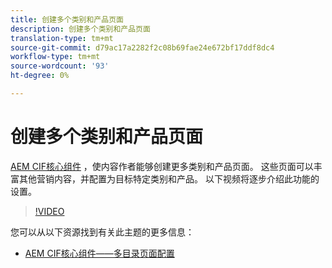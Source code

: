 ```yaml
---
title: 创建多个类别和产品页面
description: 创建多个类别和产品页面
translation-type: tm+mt
source-git-commit: d79ac17a2282f2c08b69fae24e672bf17ddf8dc4
workflow-type: tm+mt
source-wordcount: '93'
ht-degree: 0%

---
```



# 创建多个类别和产品页面

[AEM CIF核心组件](https://github.com/adobe/aem-core-cif-components) ，使内容作者能够创建更多类别和产品页面。 这些页面可以丰富其他营销内容，并配置为目标特定类别和产品。 以下视频将逐步介绍此功能的设置。

>[!VIDEO](https://video.tv.adobe.com/v/28969/?quality=12)

您可以从以下资源找到有关此主题的更多信息：

- [AEM CIF核心组件——多目录页面配置](https://github.com/adobe/aem-core-cif-components/wiki/configuration#multi-catalog-page-template-configuration)
